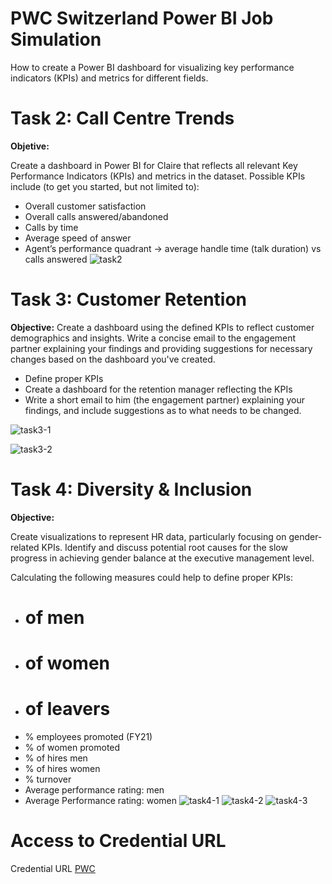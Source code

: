 # PWC Switzerland Power BI Job Simulation

How to create a Power BI dashboard for visualizing key performance indicators (KPIs) and metrics for different fields.


# Task 2: Call Centre Trends

**Objetive:**

Create a dashboard in Power BI for Claire that reflects all relevant Key Performance Indicators (KPIs) and metrics in the dataset. 
Possible KPIs include (to get you started, but not limited to):

- Overall customer satisfaction
- Overall calls answered/abandoned
- Calls by time
- Average speed of answer
- Agent’s performance quadrant -> average handle time (talk duration) vs calls answered
![task2](https://github.com/eloisjr/PWC-Switzerland-Power-BI-Job-Simulation/assets/81710422/24f3e109-df0b-4ea1-bcef-464c770ccd46)

  


# Task 3: Customer Retention

**Objective:**
Create a dashboard using the defined KPIs to reflect customer demographics and insights.
Write a concise email to the engagement partner explaining your findings and providing suggestions for necessary changes based on the dashboard you've created.

- Define proper KPIs
- Create a dashboard for the retention manager reflecting the KPIs
- Write a short email to him (the engagement partner) explaining your findings, and include suggestions as to what needs to be changed.

![task3-1](https://github.com/eloisjr/PWC-Switzerland-Power-BI-Job-Simulation/assets/81710422/ef535b58-5a79-427e-b478-a5ebd4761cff)

![task3-2](https://github.com/eloisjr/PWC-Switzerland-Power-BI-Job-Simulation/assets/81710422/5016eb6b-0fd2-45b1-a5bc-2a965176abaa)


# Task 4: Diversity & Inclusion

**Objective:**

Create visualizations to represent HR data, particularly focusing on gender-related KPIs. Identify and discuss potential root causes for the slow progress in achieving gender balance at the executive management level.

Calculating the following measures could help to define proper KPIs:

- # of men
- # of women
- # of leavers
- % employees promoted (FY21)
- % of women promoted
- % of hires men
- % of hires women
- % turnover 
- Average performance rating: men
- Average Performance rating: women
![task4-1](https://github.com/eloisjr/PWC-Switzerland-Power-BI-Job-Simulation/assets/81710422/d2011299-1198-4c72-a9b3-1bd30bbae4b9)
![task4-2](https://github.com/eloisjr/PWC-Switzerland-Power-BI-Job-Simulation/assets/81710422/02d6b180-4363-424c-ae87-97cf614179c8)
![task4-3](https://github.com/eloisjr/PWC-Switzerland-Power-BI-Job-Simulation/assets/81710422/736c146a-b4d7-4f6b-8697-16c7f71d47bb)

# Access to Credential URL

Credential URL [PWC](https://forage-uploads-prod.s3.amazonaws.com/completion-certificates/PwC%20Switzerland/a87GpgE6tiku7q3gu_PwC%20Switzerland_TfwTCGJd4w4nv5NyK_1714090547347_completion_certificate.pdf)
